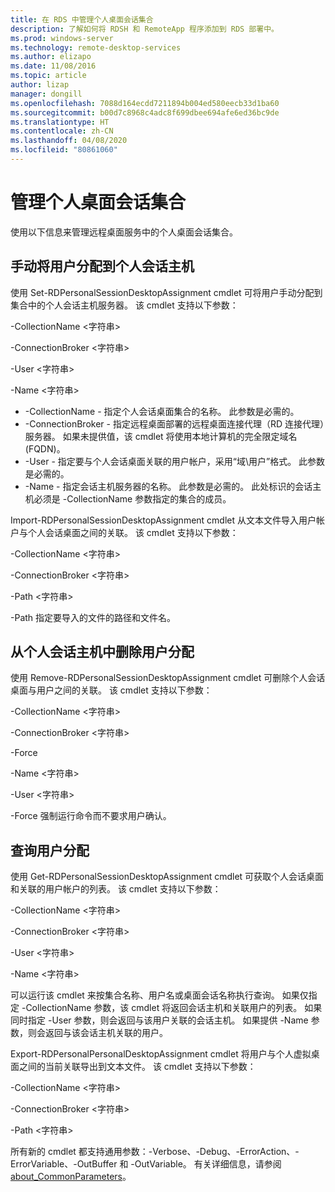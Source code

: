 ```yaml
---
title: 在 RDS 中管理个人桌面会话集合
description: 了解如何将 RDSH 和 RemoteApp 程序添加到 RDS 部署中。
ms.prod: windows-server
ms.technology: remote-desktop-services
ms.author: elizapo
ms.date: 11/08/2016
ms.topic: article
author: lizap
manager: dongill
ms.openlocfilehash: 7088d164ecdd7211894b004ed580eecb33d1ba60
ms.sourcegitcommit: b00d7c8968c4adc8f699dbee694afe6ed36bc9de
ms.translationtype: HT
ms.contentlocale: zh-CN
ms.lasthandoff: 04/08/2020
ms.locfileid: "80861060"
---
```

# <a name="manage-your-personal-desktop-session-collections"></a>管理个人桌面会话集合

使用以下信息来管理远程桌面服务中的个人桌面会话集合。

## <a name="manually-assign-a-user-to-a-personal-session-host"></a>手动将用户分配到个人会话主机
使用 Set-RDPersonalSessionDesktopAssignment  cmdlet 可将用户手动分配到集合中的个人会话主机服务器。 该 cmdlet 支持以下参数：

-CollectionName \<字符串\>

-ConnectionBroker \<字符串\> 

-User \<字符串\>

-Name \<字符串\>

- -CollectionName  - 指定个人会话桌面集合的名称。 此参数是必需的。
- -ConnectionBroker  - 指定远程桌面部署的远程桌面连接代理（RD 连接代理）服务器。 如果未提供值，该 cmdlet 将使用本地计算机的完全限定域名 (FQDN)。
- -User  - 指定要与个人会话桌面关联的用户帐户，采用“域\用户”格式。 此参数是必需的。
- -Name  - 指定会话主机服务器的名称。 此参数是必需的。 此处标识的会话主机必须是 -CollectionName  参数指定的集合的成员。

Import-RDPersonalSessionDesktopAssignment  cmdlet 从文本文件导入用户帐户与个人会话桌面之间的关联。 该 cmdlet 支持以下参数：

-CollectionName \<字符串\>

-ConnectionBroker \<字符串\>

-Path \<字符串>

-Path  指定要导入的文件的路径和文件名。
 
## <a name="removing-a-user-assignment-from-a-personal-session-host"></a>从个人会话主机中删除用户分配
使用 Remove-RDPersonalSessionDesktopAssignment  cmdlet 可删除个人会话桌面与用户之间的关联。 该 cmdlet 支持以下参数：

-CollectionName \<字符串\>

-ConnectionBroker \<字符串\>

-Force

-Name \<字符串\>

-User \<字符串\>

-Force  强制运行命令而不要求用户确认。

## <a name="query-user-assignments"></a>查询用户分配
使用 Get-RDPersonalSessionDesktopAssignment  cmdlet 可获取个人会话桌面和关联的用户帐户的列表。 该 cmdlet 支持以下参数：

-CollectionName \<字符串\>

-ConnectionBroker \<字符串\>

-User \<字符串\>

-Name \<字符串\>

可以运行该 cmdlet 来按集合名称、用户名或桌面会话名称执行查询。 如果仅指定 -CollectionName  参数，该 cmdlet 将返回会话主机和关联用户的列表。 如果同时指定 -User  参数，则会返回与该用户关联的会话主机。 如果提供 -Name  参数，则会返回与该会话主机关联的用户。 


Export-RDPersonalPersonalDesktopAssignment  cmdlet 将用户与个人虚拟桌面之间的当前关联导出到文本文件。 该 cmdlet 支持以下参数：

-CollectionName \<字符串\>

-ConnectionBroker \<字符串\>

-Path \<字符串\>


所有新的 cmdlet 都支持通用参数：-Verbose、-Debug、-ErrorAction、-ErrorVariable、-OutBuffer 和 -OutVariable。 有关详细信息，请参阅 [about_CommonParameters](https://go.microsoft.com/fwlink/p/?LinkID=113216)。
